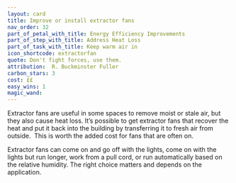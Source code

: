 ```yaml
---
layout: card
title: Improve or install extractor fans
nav_order: 32
part_of_petal_with_title: Energy Efficiency Improvements
part_of_step_with_title: Address Heat Loss
part_of_task_with_title: Keep warm air in
icon_shortcode: extractorfan
quote: Don't fight forces, use them.
attribution:  R. Buckminster Fuller
carbon_stars: 3
cost: ££
easy_wins: 1
magic_wand: 
---
```


<p>Extractor fans are useful in some spaces to remove moist or stale air, but they also cause heat loss. It’s possible to get extractor fans that recover the heat and put it back into the building by transferring it to fresh air from outside.  This is worth the added cost for fans that are often on.  </p><p> Extractor fans can come on and go off with the lights, come on with the lights but run longer, work from a pull cord, or run automatically based on the relative humidity. The right choice matters and depends on the application.</p> 
